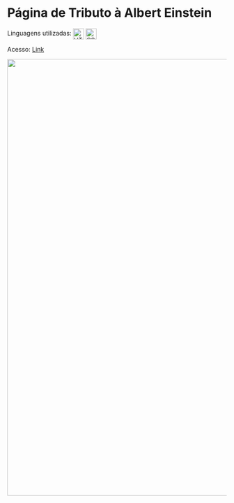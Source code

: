 # Página de Tributo à Albert Einstein

Linguagens utilizadas: 
<img align="center" alt="HTML" height="25" src="https://img.shields.io/badge/HTML5-E34F26?style=for-the-badge&logo=html5&logoColor=white">
<img align="center" alt="CSS" height="25" src="https://img.shields.io/badge/CSS3-1572B6?style=for-the-badge&logo=css3&logoColor=white">

Acesso: <a href="https://matheeusgomes.github.io/tribute-einstein/">Link</a>

<img src="https://user-images.githubusercontent.com/10269675/194665541-b5bc6af2-3f5f-494e-a241-8ca2ce3f71b5.png" width=1000px>
